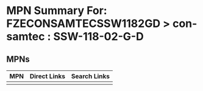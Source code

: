



# MPN Summary For: FZECONSAMTECSSW1182GD > con-samtec : SSW-118-02-G-D

## MPNs
  

|MPN|Direct Links|Search Links|
| :--- | :--- | :--- |
||||
